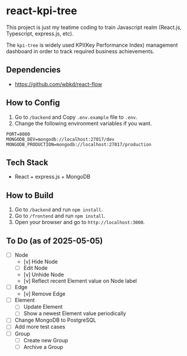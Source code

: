 # react-kpi-tree

This project is just my teatime coding to train Javascript realm (React.js, Typescript, express.js, etc).

The `kpi-tree` is widely used KPI(Key Performance Index) management dashboard in order to track required business achievements.

## Dependencies
- https://github.com/wbkd/react-flow

## How to Config
1. Go to `/backend` and Copy `.env.example` file to `.env`.
2. Change the following environment variables if you want.

```
PORT=8080
MONGODB_DEV=mongodb://localhost:27017/dev
MONGODB_PRODUCTION=mongodb://localhost:27017/production
```

## Tech Stack
- React + express.js + MongoDB

## How to Build

1. Go to `/backend` and run `npm install`.
2. Go to `/frontend` and run `npm install`.
3. Open your browser and go to `http://localhost:3000`.

## To Do (as of 2025-05-05)
- [ ] Node
  - [v] Hide Node
  - [ ] Edit Node
  - [v] Unhide Node
  - [v] Reflect recent Element value on Node label
- [ ] Edge
  - [v] Remove Edge
- [ ] Element
  - [ ] Update Element
  - [ ] Show a newest Element value periodically
- [ ] Change MongoDB to PostgreSQL
- [ ] Add more test cases
- [ ] Group
  - [ ] Create new Group
  - [ ] Archive a Group